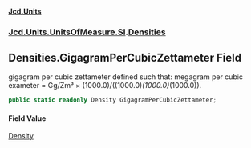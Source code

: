 #### [Jcd.Units](index 'index')
### [Jcd.Units.UnitsOfMeasure.SI](Jcd.Units.UnitsOfMeasure.SI 'Jcd.Units.UnitsOfMeasure.SI').[Densities](Densities 'Jcd.Units.UnitsOfMeasure.SI.Densities')

## Densities.GigagramPerCubicZettameter Field

gigagram per cubic zettameter defined such that: megagram per cubic exameter = Gg/Zm³ ×
(1000.0)/((1000.0)*(1000.0)*(1000.0)).

```csharp
public static readonly Density GigagramPerCubicZettameter;
```

#### Field Value
[Density](Density 'Jcd.Units.UnitTypes.Density')